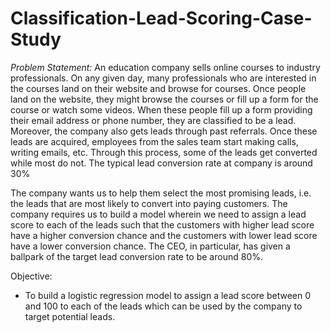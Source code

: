 # Classification-Lead-Scoring-Case-Study

*Problem Statement:*
An education company sells online courses to industry professionals. On any given day, many professionals who are interested in the courses land on their website and browse for courses. Once people land on the website, they might browse the courses or fill up a form for the course or watch some videos. When these people fill up a form providing their email address or phone number, they are classified to be a lead. Moreover, the company also gets leads through past referrals. Once these leads are acquired, employees from the sales team start making calls, writing emails, etc. Through this process, some of the leads get converted while most do not. The typical lead conversion rate at company is around 30%

The company wants us to help them select the most promising leads, i.e. the leads that are most likely to convert into paying customers. The company requires us to build a model wherein we need to assign a lead score to each of the leads such that the customers with higher lead score have a higher conversion chance and the customers with lower lead score have a lower conversion chance. The CEO, in particular, has given a ballpark of the target lead conversion rate to be around 80%.

Objective:

- To build a logistic regression model to assign a lead score between 0 and 100 to each of the leads which can be used by the company to target potential leads.
